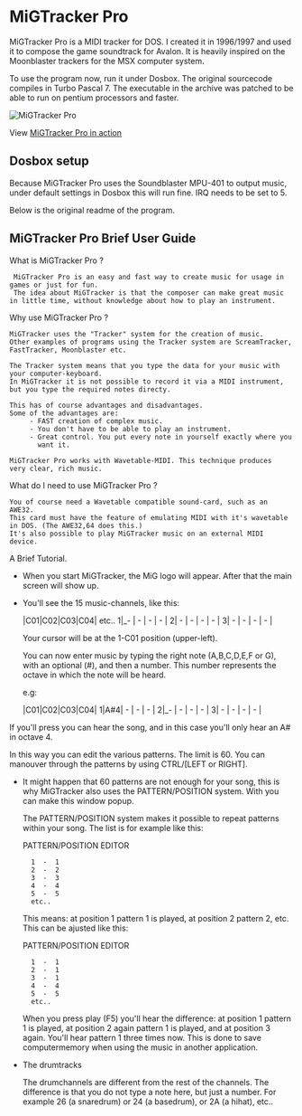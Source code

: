 # MiGTracker Pro

MiGTracker Pro is a MIDI tracker for DOS. I created it in 1996/1997 and used it to compose the game soundtrack for Avalon. It is heavily inspired on the Moonblaster trackers for the MSX computer system.

To use the program now, run it under Dosbox. The original sourcecode compiles in Turbo Pascal 7. The executable in the archive was patched to be able to run on pentium processors and faster.

![MiGTracker Pro](https://www.jeroenderwort.nl/wp-content/uploads/2012/10/mtrkscr.gif "MiGTracker Pro")

View [MiGTracker Pro in action](https://www.youtube.com/watch?v=6r0wR7ZVB84&list=PLLjm8Cn6GAFL2biYW1eopMZmauQ2EiUS0)

## Dosbox setup

Because MiGTracker Pro uses the Soundblaster MPU-401 to output music, under default settings in Dosbox this will run fine. IRQ needs to be set to 5.

Below is the original readme of the program.

MiGTracker Pro Brief User Guide
-------------------------------


What is MiGTracker Pro ?

     MiGTracker Pro is an easy and fast way to create music for usage in games or just for fun.
     The idea about MiGTracker is that the composer can make great music in little time, without knowledge about how to play an instrument.


Why use MiGTracker Pro ?

    MiGTracker uses the "Tracker" system for the creation of music.
    Other examples of programs using the Tracker system are ScreamTracker, FastTracker, Moonblaster etc.

    The Tracker system means that you type the data for your music with your computer-keyboard.
    In MiGTracker it is not possible to record it via a MIDI instrument, but you type the required notes directy.

    This has of course advantages and disadvantages.
    Some of the advantages are:
         - FAST creation of complex music.
         - You don't have to be able to play an instrument.
         - Great control. You put every note in yourself exactly where you
           want it.

    MiGTracker Pro works with Wavetable-MIDI. This technique produces
    very clear, rich music.


What do I need to use MiGTracker Pro ?

    You of course need a Wavetable compatible sound-card, such as an AWE32.
    This card must have the feature of emulating MIDI with it's wavetable in DOS. (The AWE32,64 does this.)
    It's also possible to play MiGTracker music on an external MIDI device.


A Brief Tutorial.

 *  When you start MiGTracker, the MiG logo will appear. After that the main screen will show up.

 *  You'll see the 15 music-channels, like this:


    |C01|C02|C03|C04| etc..
   1|_- | - | - | - |
   2| - | - | - | - |
   3| - | - | - | - |

    Your cursor will be at the 1-C01 position (upper-left).

    You can now enter music by typing the right note (A,B,C,D,E,F or G), with an optional (#), and then a number. This number represents the octave in which the note will be heard.

    e.g:

    |C01|C02|C03|C04|
   1|A#4| - | - | - |
   2|_- | - | - | - |
   3| - | - | - | - |

   If you'll press <F5> you can hear the song, and in this case you'll only hear an A# in octave 4.

   In this way you can edit the various patterns. The limit is 60.
   You can manouver through the patterns by using CTRL/[LEFT or RIGHT].

 * It might happen that 60 patterns are not enough for your song, this is why
   MiGTracker also uses the PATTERN/POSITION system.
   With <F1> you can make this window popup.

   The PATTERN/POSITION system makes it possible to repeat patterns within
   your song. The list is for example like this:

   PATTERN/POSITION EDITOR

         1  -  1
         2  -  2
         3  -  3
         4  -  4
         5  -  5
         etc..

   This means: at position 1 pattern 1 is played, at position 2 pattern 2,
   etc.
   This can be ajusted like this:

   PATTERN/POSITION EDITOR

         1  -  1
         2  -  1
         3  -  1
         4  -  4
         5  -  5
         etc..

   When you press play (F5) you'll hear the difference: at position 1 pattern 1
   is played, at position 2 again pattern 1 is played, and at position 3
   again.
   You'll hear pattern 1 three times now. This is done to save computermemory when
   using the music in another application.


 * The drumtracks

   The drumchannels are different from the rest of the channels.
   The difference is that you do not type a note here, but just a number.
   For example 26 (a snaredrum) or 24 (a basedrum), or 2A (a hihat), etc..









